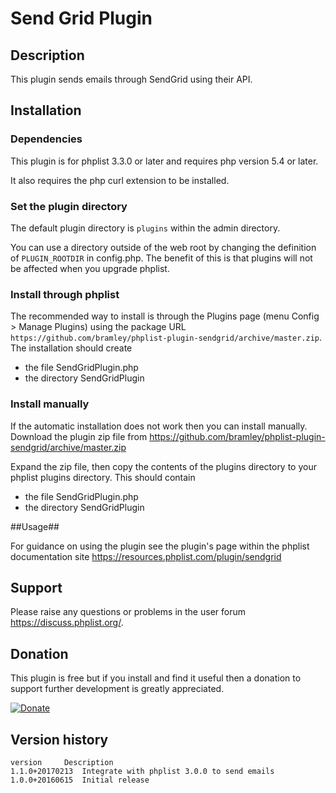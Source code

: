 # Send Grid Plugin #

## Description ##

This plugin sends emails through SendGrid using their API.

## Installation ##

### Dependencies ###

This plugin is for phplist 3.3.0 or later and requires php version 5.4 or later.

It also requires the php curl extension to be installed.

### Set the plugin directory ###
The default plugin directory is `plugins` within the admin directory.

You can use a directory outside of the web root by changing the definition of `PLUGIN_ROOTDIR` in config.php.
The benefit of this is that plugins will not be affected when you upgrade phplist.

### Install through phplist ###
The recommended way to install is through the Plugins page (menu Config > Manage Plugins) using the package
URL `https://github.com/bramley/phplist-plugin-sendgrid/archive/master.zip`.
The installation should create

* the file SendGridPlugin.php
* the directory SendGridPlugin

### Install manually ###
If the automatic installation does not work then you can install manually.
Download the plugin zip file from <https://github.com/bramley/phplist-plugin-sendgrid/archive/master.zip>

Expand the zip file, then copy the contents of the plugins directory to your phplist plugins directory.
This should contain

* the file SendGridPlugin.php
* the directory SendGridPlugin

##Usage##

For guidance on using the plugin see the plugin's page within the phplist documentation site <https://resources.phplist.com/plugin/sendgrid>

## Support ##

Please raise any questions or problems in the user forum <https://discuss.phplist.org/>.

## Donation ##

This plugin is free but if you install and find it useful then a donation to support further development is greatly appreciated.

[![Donate](https://www.paypalobjects.com/en_US/i/btn/btn_donate_LG.gif)](https://www.paypal.com/cgi-bin/webscr?cmd=_s-xclick&hosted_button_id=W5GLX53WDM7T4)

## Version history ##

    version     Description
    1.1.0+20170213  Integrate with phplist 3.0.0 to send emails
    1.0.0+20160615  Initial release
